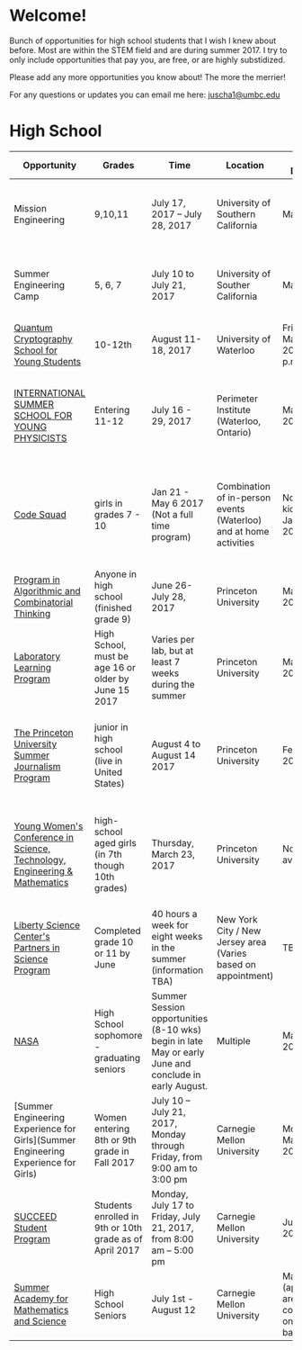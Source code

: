 # Welcome!
Bunch of opportunities for high school students that I wish I knew about before. Most are within the STEM field and are during summer 2017. I try to only include opportunities that pay you, are free, or are highly substidized. 

Please add any more opportunities you know about! The more the merrier!

For any questions or updates you can email me here: juscha1@umbc.edu

# High School
| Opportunity        | Grades         | Time | Location |App Deadline  | Cost | Notes |
| ----------------- |-------------  | ---------| -------| ---------| -----| -----|
|Mission Engineering| 9,10,11 | July 17, 2017 – July 28, 2017 | University of Southern California| May 1, 2017 | $750 (All low income students accepted will have a FULL SCHOLARSHIP | Must be able to commute|
|Summer Engineering Camp | 5, 6, 7 | July 10 to July 21, 2017 | University of Souther California | May 1st | $750 (All low income students accepted will have a FULL SCHOLARSHIP | Must be able to commute|
| [Quantum Cryptography School for Young Students](https://uwaterloo.ca/institute-for-quantum-computing/programs/quantum-cryptography-school-young-students) | 10-12th | August 11-18, 2017 | University of Waterloo |Friday, March 24, 2017 at 5 p.m. (EDT). | $250 CAD | Financial Aid/Scholarship available | 
| [INTERNATIONAL SUMMER SCHOOL FOR YOUNG PHYSICISTS](http://www.perimeterinstitute.ca/outreach/students/programs/international-summer-school-young-physicists) | Entering 11-12 | July 16 - 29, 2017 | Perimeter Institute (Waterloo, Ontario) | March 31, 2017	 |  $500 (CDN) | Travel costs covered for Canadian students, ground transportation covered, Financial aid available |
| [Code Squad](https://uwaterloo.ca/catalyst/codesquad) | girls in grades 7 - 10 | Jan 21 - May 6 2017 (Not a full time program) | Combination of in-person events (Waterloo) and at home activities | No app, but kickoff is Jan 21 2017 | No cost, but $200 registration cost for the conference in the middle of the program (financial aid available) | [Helpful FAQ](https://uwaterloo.ca/catalyst/code-squad-frequently-asked-questions) |
| [Program in Algorithmic and Combinatorial Thinking](https://algorithmicthinking.org) | Anyone in high school (finished grade 9) | June 26-July 28, 2017 | Princeton University | March 05, 2017 | $1000 for registration | [Helpful FAQ](https://algorithmicthinking.org/faq/) |
| [Laboratory Learning Program](http://research.princeton.edu/students/research-opportunities) | High School, must be age 16 or older by June 15 2017 | Varies per lab, but at least 7 weeks during the summer | Princeton University | March 15, 2017 | No cost | [Helpful FAQ](http://research.princeton.edu/students/research-opportunities/faqs/) | 
| [The Princeton University Summer Journalism Program](http://www.princeton.edu/sjp/)   | junior in high school (live in United States) | August 4 to August 14 2017  | Princeton University | Feb 24 2017 | All expenses, including students' travel costs to and from Princeton, are paid for by the program. | Program specifically for students from a low income background |
| [Young Women's Conference in Science, Technology, Engineering & Mathematics](http://www.pppl.gov/YWC) | high-school aged girls (in 7th though 10th grades) | Thursday, March 23, 2017 | Princeton University | None available | First Come First Serve | Group registration only including chaperones. Seems like registration is mostly handled by high school administration.|
| [Liberty Science Center's Partners in Science Program](http://lsc.org/for-educators/programs-at-the-center/partners-in-science/) | Completed grade 10 or 11 by June | 40 hours a week for eight weeks in the summer (information TBA) | New York City / New Jersey area (Varies based on appointment) | TBA | No cost | More information TBA |
| [NASA](https://intern.nasa.gov/ossi/web/public/main/index.cfm?solarAction=view&subAction=content&contentCode=HOME_PAGE_INTERNSHIPS) | High School sophomore - graduating seniors | Summer Session opportunities (8-10 wks) begin in late May or early June and conclude in early August. | Multiple | March 1st 2017 | Stipend |  | 
| [Summer Engineering Experience for Girls](Summer Engineering Experience for Girls) | Women entering 8th or 9th grade in Fall 2017 | July 10 – July 21, 2017, Monday through Friday, from 9:00 am to 3:00 pm | Carnegie Mellon University | Monday, May 1, 2017. | Free | May need to look into getting housing | 
| [SUCCEED Student Program](http://cedmcenter.org/succeed/succeed-student-program/) | Students enrolled in 9th or 10th grade as of April 2017 | Monday, July 17 to Friday, July 21, 2017, from 8:00 am – 5:00 pm | Carnegie Mellon University | June 5, 2017 | Free | 
| [Summer Academy for Mathematics and Science](http://admission.enrollment.cmu.edu/pages/diversity-sams) | High School Seniors | July 1st - August 12 | Carnegie Mellon University | March 1st (applications are considered on a rolling basis) | Free tuition, housing, and dining | Seeks to recruit underserved and underrepresented students. | 
